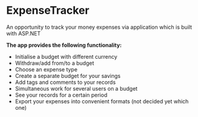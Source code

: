# ExpenseTracker

An opportunity to track your money expenses via application which is built with ASP.NET

**The app provides the following functionality:**
- Initialise a budget with different currency
- Withdraw/add from/to a budget
- Choose an expense type
- Create a separate budget for your savings
- Add tags and comments to your records
- Simultaneous work for several users on a budget
- See your records for a certain period 
- Export your expenses into convenient formats (not decided yet which one)
